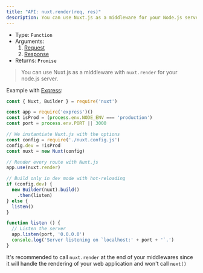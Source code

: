 ```yaml
---
title: "API: nuxt.render(req, res)"
description: You can use Nuxt.js as a middleware for your Node.js server.
---
```


- Type: `Function`
- Arguments:
  1. [Request](https://nodejs.org/api/http.html#http_class_http_incomingmessage)
  2. [Response](https://nodejs.org/api/http.html#http_class_http_serverresponse)
- Returns: `Promise`

> You can use Nuxt.js as a middleware with `nuxt.render` for your node.js server.

Example with [Express](https://github.com/expressjs/express):

```js
const { Nuxt, Builder } = require('nuxt')

const app = require('express')()
const isProd = (process.env.NODE_ENV === 'production')
const port = process.env.PORT || 3000

// We instantiate Nuxt.js with the options
const config = require('./nuxt.config.js')
config.dev = !isProd
const nuxt = new Nuxt(config)

// Render every route with Nuxt.js
app.use(nuxt.render)

// Build only in dev mode with hot-reloading
if (config.dev) {
  new Builder(nuxt).build()
    .then(listen)
} else {
  listen()
}

function listen () {
  // Listen the server
  app.listen(port, '0.0.0.0')
  console.log('Server listening on `localhost:' + port + '`.')
}
```

<div class="Alert">

It's recommended to call `nuxt.render` at the end of your middlewares since it will handle the rendering of your web application and won't call `next()`

</div>
